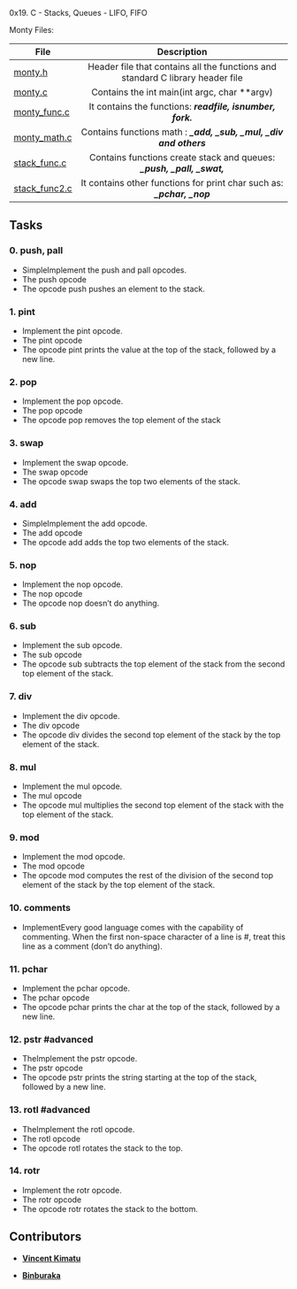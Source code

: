 0x19. C - Stacks, Queues - LIFO, FIFO

Monty Files:

| File                             |                                  Description                                   |
| -------------------------------- | :----------------------------------------------------------------------------: |
| [monty.h](./monty.h)             | Header file that contains all the functions and standard C library header file |
| [monty.c](./monty.c)             |                 Contains the int main(int argc, char \*\*argv)                 |
| [monty_func.c](./monty_func.c)   |           It contains the functions: **_readfile, isnumber, fork._**           |
| [monty_math.c](./monty_math.c)   |     Contains functions math : **_\_add, \_sub, \_mul, \_div and others_**      |
| [stack_func.c](./stack_func.c)   |   Contains functions create stack and queues: **_\_push, \_pall, \_swat,_**    |
| [stack_func2.c](./stack_func2.c) |    It contains other functions for print char such as: **_\_pchar, \_nop_**    |

## Tasks

### 0. push, pall

- SimpleImplement the push and pall opcodes.
- The push opcode
- The opcode push pushes an element to the stack.

### 1. pint

- Implement the pint opcode.
- The pint opcode
- The opcode pint prints the value at the top of the stack, followed by a new line.

### 2. pop

- Implement the pop opcode.
- The pop opcode
- The opcode pop removes the top element of the stack

### 3. swap

- Implement the swap opcode.
- The swap opcode
- The opcode swap swaps the top two elements of the stack.

### 4. add

- SimpleImplement the add opcode.
- The add opcode
- The opcode add adds the top two elements of the stack.

### 5. nop

- Implement the nop opcode.
- The nop opcode
- The opcode nop doesn’t do anything.

### 6. sub

- Implement the sub opcode.
- The sub opcode
- The opcode sub subtracts the top element of the stack from the second top element of the stack.

### 7. div

- Implement the div opcode.
- The div opcode
- The opcode div divides the second top element of the stack by the top element of the stack.

### 8. mul

- Implement the mul opcode.
- The mul opcode
- The opcode mul multiplies the second top element of the stack with the top element of the stack.

### 9. mod

- Implement the mod opcode.
- The mod opcode
- The opcode mod computes the rest of the division of the second top element of the stack by the top element of the stack.

### 10. comments

- ImplementEvery good language comes with the capability of commenting. When the first non-space character of a line is #, treat this line as a comment (don’t do anything).

### 11. pchar

- Implement the pchar opcode.
- The pchar opcode
- The opcode pchar prints the char at the top of the stack, followed by a new line.

### 12. pstr #advanced

- TheImplement the pstr opcode.
- The pstr opcode
- The opcode pstr prints the string starting at the top of the stack, followed by a new line.

### 13. rotl #advanced

- TheImplement the rotl opcode.
- The rotl opcode
- The opcode rotl rotates the stack to the top.

### 14. rotr

- Implement the rotr opcode.
- The rotr opcode
- The opcode rotr rotates the stack to the bottom.

## Contributors

- [**Vincent Kimatu**](https://github.com/VincentKimatu/)

- [**Binburaka**](https://github.com/binburaka)
